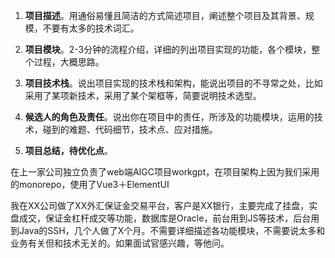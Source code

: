 1. **项目描述**。用通俗易懂且简洁的方式简述项目，阐述整个项目及其背景、规模，不要有太多的技术词汇。

1. **项目模块**。2-3分钟的流程介绍，详细的列出项目实现的功能，各个模块，整个过程，大概思路。
2. **项目技术栈**。说出项目实现的技术栈和架构，能说出项目的不寻常之处，比如采用了某项新技术，采用了某个架框等，简要说明技术选型。
3. **候选人的角色及责任**。说出你在项目中的责任，所涉及的功能模块，运用的技术，碰到的难题、代码细节，技术点、应对措施。
4. **项目总结，待优化点**。

在上一家公司独立负责了web端AIGC项目workgpt，在项目架构上因为我们采用的monorepo，使用了Vue3＋ElementUI



我在XX公司做了XX外汇保证金交易平台，客户是XX银行，主要完成了挂盘，实盘成交，保证金杠杆成交等功能，数据库是Oracle，前台用到JS等技术，后台用到Java的SSH，几个人做了X个月。不需要详细描述各功能模块，不需要说太多和业务有关但和技术无关的。如果面试官感兴趣，等他问。